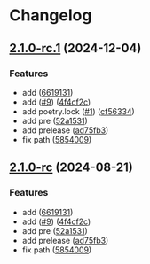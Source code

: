 # Changelog

## [2.1.0-rc.1](https://github.com/jizusun/test-release-please/compare/v2.1.0-rc...v2.1.0-rc.1) (2024-12-04)


### Features

* add ([6619131](https://github.com/jizusun/test-release-please/commit/661913102e169b46f2db3f03bb5827334ed25455))
* add ([#9](https://github.com/jizusun/test-release-please/issues/9)) ([4f4cf2c](https://github.com/jizusun/test-release-please/commit/4f4cf2c42f333f5c30b6f214653c1fb82e300123))
* add poetry.lock ([#1](https://github.com/jizusun/test-release-please/issues/1)) ([cf56334](https://github.com/jizusun/test-release-please/commit/cf5633405b20302418d3b583845ae17f06020f43))
* add pre ([52a1531](https://github.com/jizusun/test-release-please/commit/52a153183a85964a151f3b6c9403a2ab96bb1302))
* add prelease ([ad75fb3](https://github.com/jizusun/test-release-please/commit/ad75fb3120d50b9785ea87452b9dd4d28a93ed94))
* fix path ([5854009](https://github.com/jizusun/test-release-please/commit/585400906c2b1a9b5a24d8dd75da3f98053965c6))

## [2.1.0-rc](https://github.com/dinjazelena/test-release-please/compare/v2.0.0...v2.1.0-rc) (2024-08-21)


### Features

* add ([6619131](https://github.com/dinjazelena/test-release-please/commit/661913102e169b46f2db3f03bb5827334ed25455))
* add ([#9](https://github.com/dinjazelena/test-release-please/issues/9)) ([4f4cf2c](https://github.com/dinjazelena/test-release-please/commit/4f4cf2c42f333f5c30b6f214653c1fb82e300123))
* add pre ([52a1531](https://github.com/dinjazelena/test-release-please/commit/52a153183a85964a151f3b6c9403a2ab96bb1302))
* add prelease ([ad75fb3](https://github.com/dinjazelena/test-release-please/commit/ad75fb3120d50b9785ea87452b9dd4d28a93ed94))
* fix path ([5854009](https://github.com/dinjazelena/test-release-please/commit/585400906c2b1a9b5a24d8dd75da3f98053965c6))
